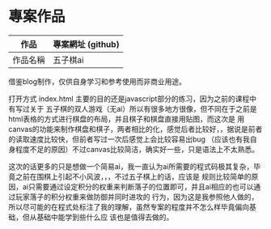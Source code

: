 # 專案作品

作品     |  專案網址 (github)
---------|-------------------------------
作品名稱  | 五子棋ai
借鉴blog制作，仅供自身学习和参考使用而非商业用途。

打开方式 index.html
主要的目的还是javascript部分的练习，因为之前的课程中有写过关于
五子棋的双人游戏（无ai）所以有很多地方很像，但不同在于之前是html表格的方式进行棋盘的布局，并且棋子和棋盘直接用贴图，而这次是
用canvas的功能来制作棋盘和棋子，两者相比的化，感觉后者比较好，，据说是前者的读取速度比较快，但前者写过一次后感觉上会比较容易出bug
（应该也有我自身程度不足的原因）不过canvas比较简洁，确实好一些，只是语法上不太熟悉。

这次的话更多的只是想做一个简易ai，我一直认为ai所需要的程式码极其复杂，毕竟之前在围棋上引起不小风波，，，不过五子棋上的话，应该是
规则比较简单的原因，ai只需要通过设定积分的权重来判断落子的位置即可，并且ai相应的也可以通过玩家落子的积分权重来做防御并同时进攻的
行为，因为这是我参照他人做的，所以尽可能的在程式处标注了我的理解，虽然专案的程度并不怎么样毕竟偏向基础，但从基础中能学到些什么应
该也是值得去做的。
